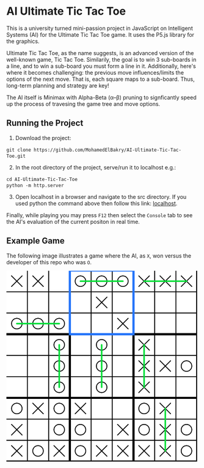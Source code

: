 # AI Ultimate Tic Tac Toe
This is a university turned mini-passion project in JavaScript on Intelligent Systems (AI) for the Ultimate Tic Tac Toe game.
It uses the P5.js library for the graphics.

Ultimate Tic Tac Toe, as the name suggests, is an advanced version of the well-known game, Tic Tac Toe.
Similarily, the goal is to win 3 sub-boards in a line, and to win a sub-board you must form a line in it. Additionally, here's where it becomes challenging:
the previous move influences/limits the options of the next move. That is, each square maps to a sub-board. Thus, long-term planning and strategy are key! 

The AI itself is Minimax with Alpha-Beta (α–β) pruning to signficantly speed up the process of travesing the game tree and move options.

## Running the Project
  1. Download the project: 
 ```shell
 git clone https://github.com/MohamedElBakry/AI-Ultimate-Tic-Tac-Toe.git
 ```
  2. In the root directory of the project, serve/run it to localhost e.g.: 
  ```shell
  cd AI-Ultimate-Tic-Tac-Toe
  python -m http.server
  ```
  3. Open localhost in a browser and navigate to the src directory. If you used python the command above then follow this link: [localhost](http://localhost:8000/src).

Finally, while playing you may press `F12` then select the `Console` tab to see the AI's evaluation of the current positon in real time.

 ## Example Game
 The following image illustrates a game where the AI, as `X`, won versus the developer of this repo who was `O`.
 
 ![The AI being victorious over a human.](images/Example-AI-Victory.png)
